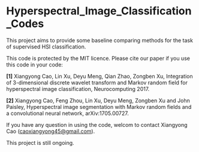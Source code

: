 # Hyperspectral_Image_Classification_Codes

This project aims to provide some baseline comparing methods for the task of supervised HSI classification.
 
This code is protected by the MIT licence. Please cite our paper if you use this code in your code:

**[1]** Xiangyong Cao, Lin Xu, Deyu Meng, Qian Zhao, Zongben Xu, Integration of 3-dimensional discrete wavelet transform and Markov random field for hyperspectral image classification,  Neurocomputing 2017.

**[2]** Xiangyong Cao, Feng Zhou, Lin Xu, Deyu Meng, Zongben Xu and John Paisley, Hyperspectral image segmentation with Markov random fields and a convolutional neural network, arXiv:1705.00727.

If you have any question in using the code, welcom to contact Xiangyong Cao (caoxiangyong45@gmail.com).

This project is still ongoing. 
